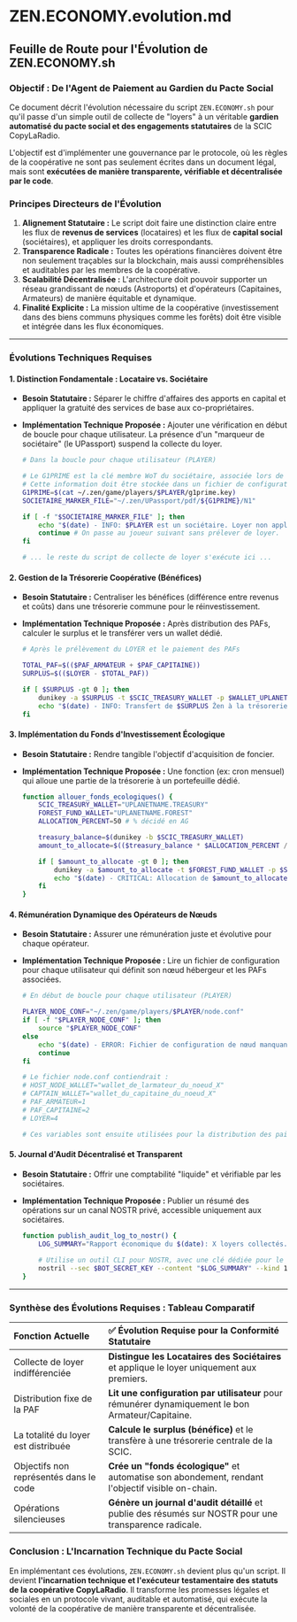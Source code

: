 # ZEN.ECONOMY.evolution.md

## Feuille de Route pour l'Évolution de ZEN.ECONOMY.sh

### **Objectif : De l'Agent de Paiement au Gardien du Pacte Social**

Ce document décrit l'évolution nécessaire du script `ZEN.ECONOMY.sh` pour qu'il passe d'un simple outil de collecte de "loyers" à un véritable **gardien automatisé du pacte social et des engagements statutaires** de la SCIC CopyLaRadio.

L'objectif est d'implémenter une gouvernance par le protocole, où les règles de la coopérative ne sont pas seulement écrites dans un document légal, mais sont **exécutées de manière transparente, vérifiable et décentralisée par le code**.

### **Principes Directeurs de l'Évolution**

1.  **Alignement Statutaire :** Le script doit faire une distinction claire entre les flux de **revenus de services** (locataires) et les flux de **capital social** (sociétaires), et appliquer les droits correspondants.
2.  **Transparence Radicale :** Toutes les opérations financières doivent être non seulement traçables sur la blockchain, mais aussi compréhensibles et auditables par les membres de la coopérative.
3.  **Scalabilité Décentralisée :** L'architecture doit pouvoir supporter un réseau grandissant de nœuds (Astroports) et d'opérateurs (Capitaines, Armateurs) de manière équitable et dynamique.
4.  **Finalité Explicite :** La mission ultime de la coopérative (investissement dans des biens communs physiques comme les forêts) doit être visible et intégrée dans les flux économiques.

---

### **Évolutions Techniques Requises**

#### **1. Distinction Fondamentale : Locataire vs. Sociétaire**

*   **Besoin Statutaire :** Séparer le chiffre d'affaires des apports en capital et appliquer la gratuité des services de base aux co-propriétaires.
*   **Implémentation Technique Proposée :** Ajouter une vérification en début de boucle pour chaque utilisateur. La présence d'un "marqueur de sociétaire" (le UPassport) suspend la collecte du loyer.

    ```bash
    # Dans la boucle pour chaque utilisateur (PLAYER)
    
    # Le G1PRIME est la clé membre WoT du sociétaire, associée lors de l'inscription.
    # Cette information doit être stockée dans un fichier de configuration de l'utilisateur.
    G1PRIME=$(cat ~/.zen/game/players/$PLAYER/g1prime.key) 
    SOCIETAIRE_MARKER_FILE="~/.zen/UPassport/pdf/${G1PRIME}/N1"

    if [ -f "$SOCIETAIRE_MARKER_FILE" ]; then
        echo "$(date) - INFO: $PLAYER est un sociétaire. Loyer non applicable." >> /var/log/zen_economy.log
        continue # On passe au joueur suivant sans prélever de loyer.
    fi
    
    # ... le reste du script de collecte de loyer s'exécute ici ...
    ```

#### **2. Gestion de la Trésorerie Coopérative (Bénéfices)**

*   **Besoin Statutaire :** Centraliser les bénéfices (différence entre revenus et coûts) dans une trésorerie commune pour le réinvestissement.
*   **Implémentation Technique Proposée :** Après distribution des PAFs, calculer le surplus et le transférer vers un wallet dédié.

    ```bash
    # Après le prélèvement du LOYER et le paiement des PAFs
    
    TOTAL_PAF=$(($PAF_ARMATEUR + $PAF_CAPITAINE))
    SURPLUS=$(($LOYER - $TOTAL_PAF))

    if [ $SURPLUS -gt 0 ]; then
        dunikey -a $SURPLUS -t $SCIC_TREASURY_WALLET -p $WALLET_UPLANETNAME_G1 -m "Transfert du bénéfice locatif de $PLAYER"
        echo "$(date) - INFO: Transfert de $SURPLUS Ẑen à la trésorerie SCIC." >> /var/log/zen_economy.log
    fi
    ```

#### **3. Implémentation du Fonds d'Investissement Écologique**

*   **Besoin Statutaire :** Rendre tangible l'objectif d'acquisition de foncier.
*   **Implémentation Technique Proposée :** Une fonction (ex: cron mensuel) qui alloue une partie de la trésorerie à un portefeuille dédié.

    ```bash
    function allouer_fonds_ecologiques() {
        SCIC_TREASURY_WALLET="UPLANETNAME.TREASURY"
        FOREST_FUND_WALLET="UPLANETNAME.FOREST"
        ALLOCATION_PERCENT=50 # % décidé en AG

        treasury_balance=$(dunikey -b $SCIC_TREASURY_WALLET)
        amount_to_allocate=$(($treasury_balance * $ALLOCATION_PERCENT / 100))

        if [ $amount_to_allocate -gt 0 ]; then
            dunikey -a $amount_to_allocate -t $FOREST_FUND_WALLET -p $SCIC_TREASURY_WALLET -m "Allocation mensuelle au fonds d'investissement écologique"
            echo "$(date) - CRITICAL: Allocation de $amount_to_allocate Ẑen au fonds écologique." >> /var/log/zen_economy.log
        fi
    }
    ```

#### **4. Rémunération Dynamique des Opérateurs de Nœuds**

*   **Besoin Statutaire :** Assurer une rémunération juste et évolutive pour chaque opérateur.
*   **Implémentation Technique Proposée :** Lire un fichier de configuration pour chaque utilisateur qui définit son nœud hébergeur et les PAFs associées.

    ```bash
    # En début de boucle pour chaque utilisateur (PLAYER)

    PLAYER_NODE_CONF="~/.zen/game/players/$PLAYER/node.conf"
    if [ -f "$PLAYER_NODE_CONF" ]; then
        source "$PLAYER_NODE_CONF"
    else
        echo "$(date) - ERROR: Fichier de configuration de nœud manquant pour $PLAYER." >> /var/log/zen_economy.log
        continue
    fi

    # Le fichier node.conf contiendrait :
    # HOST_NODE_WALLET="wallet_de_larmateur_du_noeud_X"
    # CAPTAIN_WALLET="wallet_du_capitaine_du_noeud_X"
    # PAF_ARMATEUR=1
    # PAF_CAPITAINE=2
    # LOYER=4
    
    # Ces variables sont ensuite utilisées pour la distribution des paiements.
    ```

#### **5. Journal d'Audit Décentralisé et Transparent**

*   **Besoin Statutaire :** Offrir une comptabilité "liquide" et vérifiable par les sociétaires.
*   **Implémentation Technique Proposée :** Publier un résumé des opérations sur un canal NOSTR privé, accessible uniquement aux sociétaires.

    ```bash
    function publish_audit_log_to_nostr() {
        LOG_SUMMARY="Rapport économique du $(date): X loyers collectés. Y Ẑen versés aux opérateurs. Z Ẑen transférés à la trésorerie."
        
        # Utilise un outil CLI pour NOSTR, avec une clé dédiée pour le "bot comptable"
        nostril --sec $BOT_SECRET_KEY --content "$LOG_SUMMARY" --kind 1 --tag e "id_du_canal_prive_societaires"
    }
    ```

---

### **Synthèse des Évolutions Requises : Tableau Comparatif**

| Fonction Actuelle | ✅ Évolution Requise pour la Conformité Statutaire |
| :--- | :--- |
| Collecte de loyer indifférenciée | **Distingue les Locataires des Sociétaires** et applique le loyer uniquement aux premiers. |
| Distribution fixe de la PAF | **Lit une configuration par utilisateur** pour rémunérer dynamiquement le bon Armateur/Capitaine. |
| La totalité du loyer est distribuée | **Calcule le surplus (bénéfice)** et le transfère à une trésorerie centrale de la SCIC. |
| Objectifs non représentés dans le code | **Crée un "fonds écologique"** et automatise son abondement, rendant l'objectif visible on-chain. |
| Opérations silencieuses | **Génère un journal d'audit détaillé** et publie des résumés sur NOSTR pour une transparence radicale. |


### **Conclusion : L'Incarnation Technique du Pacte Social**

En implémentant ces évolutions, `ZEN.ECONOMY.sh` devient plus qu'un script. Il devient **l'incarnation technique et l'exécuteur testamentaire des statuts de la coopérative CopyLaRadio**. Il transforme les promesses légales et sociales en un protocole vivant, auditable et automatisé, qui exécute la volonté de la coopérative de manière transparente et décentralisée.